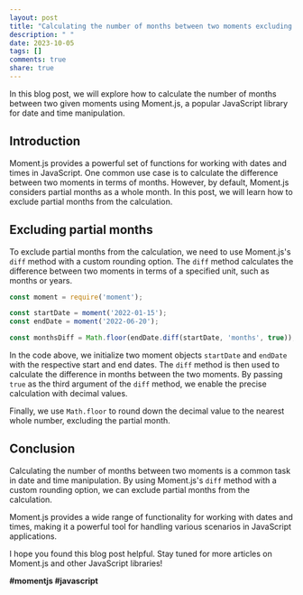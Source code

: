 ```yaml
---
layout: post
title: "Calculating the number of months between two moments excluding partial months using Moment.js"
description: " "
date: 2023-10-05
tags: []
comments: true
share: true
---
```


In this blog post, we will explore how to calculate the number of months between two given moments using Moment.js, a popular JavaScript library for date and time manipulation.

## Introduction

Moment.js provides a powerful set of functions for working with dates and times in JavaScript. One common use case is to calculate the difference between two moments in terms of months. However, by default, Moment.js considers partial months as a whole month. In this post, we will learn how to exclude partial months from the calculation.

## Excluding partial months

To exclude partial months from the calculation, we need to use Moment.js's `diff` method with a custom rounding option. The `diff` method calculates the difference between two moments in terms of a specified unit, such as months or years.

```javascript
const moment = require('moment');

const startDate = moment('2022-01-15');
const endDate = moment('2022-06-20');

const monthsDiff = Math.floor(endDate.diff(startDate, 'months', true));
```

In the code above, we initialize two moment objects `startDate` and `endDate` with the respective start and end dates. The `diff` method is then used to calculate the difference in months between the two moments. By passing `true` as the third argument of the `diff` method, we enable the precise calculation with decimal values.

Finally, we use `Math.floor` to round down the decimal value to the nearest whole number, excluding the partial month.

## Conclusion

Calculating the number of months between two moments is a common task in date and time manipulation. By using Moment.js's `diff` method with a custom rounding option, we can exclude partial months from the calculation.

Moment.js provides a wide range of functionality for working with dates and times, making it a powerful tool for handling various scenarios in JavaScript applications.

I hope you found this blog post helpful. Stay tuned for more articles on Moment.js and other JavaScript libraries!

**#momentjs #javascript**